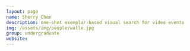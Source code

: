 ```yaml
---
layout: page
name: Sherry Chen
description: one-shot exemplar-based visual search for video events 
img: /assets/img/people/walle.jpg
group: undergraduate
website: 
---
```


